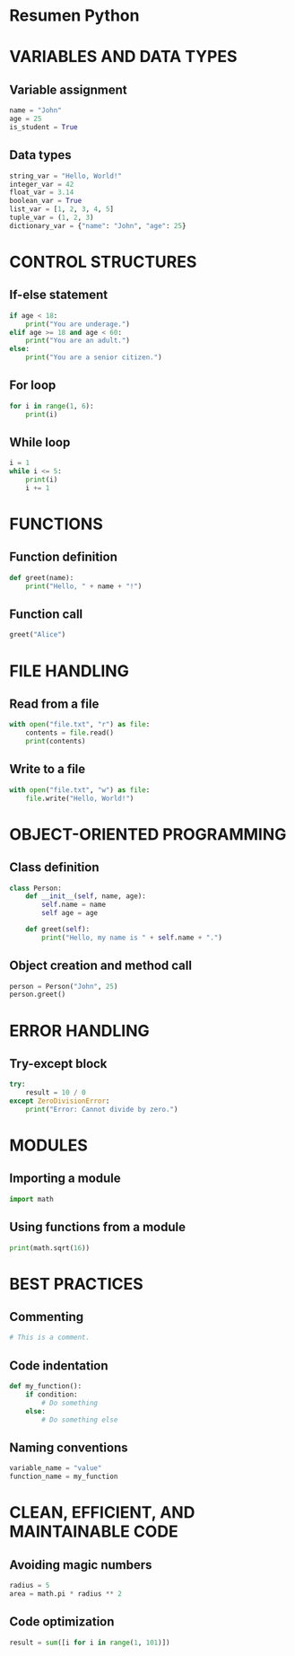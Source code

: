 # Resumen Python

# VARIABLES AND DATA TYPES

## Variable assignment

```python
name = "John"
age = 25
is_student = True
```

## Data types
```python
string_var = "Hello, World!"
integer_var = 42
float_var = 3.14
boolean_var = True
list_var = [1, 2, 3, 4, 5]
tuple_var = (1, 2, 3)
dictionary_var = {"name": "John", "age": 25}
```

# CONTROL STRUCTURES

## If-else statement
```python
if age < 18:
    print("You are underage.")
elif age >= 18 and age < 60:
    print("You are an adult.")
else:
    print("You are a senior citizen.")
```

## For loop
```python
for i in range(1, 6):
    print(i)
```

## While loop
```python
i = 1
while i <= 5:
    print(i)
    i += 1
```

# FUNCTIONS

## Function definition
```python
def greet(name):
    print("Hello, " + name + "!")
```

## Function call
```python
greet("Alice")
```

# FILE HANDLING

## Read from a file
```python
with open("file.txt", "r") as file:
    contents = file.read()
    print(contents)
```

## Write to a file
```python
with open("file.txt", "w") as file:
    file.write("Hello, World!")
```

# OBJECT-ORIENTED PROGRAMMING

## Class definition
```python
class Person:
    def __init__(self, name, age):
        self.name = name
        self age = age

    def greet(self):
        print("Hello, my name is " + self.name + ".")
```

## Object creation and method call
```python
person = Person("John", 25)
person.greet()
```

# ERROR HANDLING

## Try-except block
```python
try:
    result = 10 / 0
except ZeroDivisionError:
    print("Error: Cannot divide by zero.")
```

# MODULES

## Importing a module
```python
import math
```

## Using functions from a module
```python
print(math.sqrt(16))
```

# BEST PRACTICES

## Commenting
```python
# This is a comment.
```

## Code indentation
```python
def my_function():
    if condition:
        # Do something
    else:
        # Do something else
```

## Naming conventions
```python
variable_name = "value"
function_name = my_function
```

# CLEAN, EFFICIENT, AND MAINTAINABLE CODE

## Avoiding magic numbers
```python
radius = 5
area = math.pi * radius ** 2
```

## Code optimization
```python
result = sum([i for i in range(1, 101)])
```
```
```
